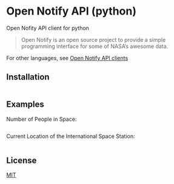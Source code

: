 # Open Notify API (python)

Open Nofity API client for python

> Open Notify is an open source project to provide a simple programming interface for some of NASA’s awesome data.

For other languages, see [Open Notify API clients](https://github.com/iArmanKarimi/Open-Notify-API-clients)

## Installation

```bash

```

## Examples

Number of People in Space:

```python
```

Current Location of the International Space Station:

```python
```

## License

[MIT](https://github.com/iArmanKarimi/Open-Notify-API-python/blob/main/LICENSE)
